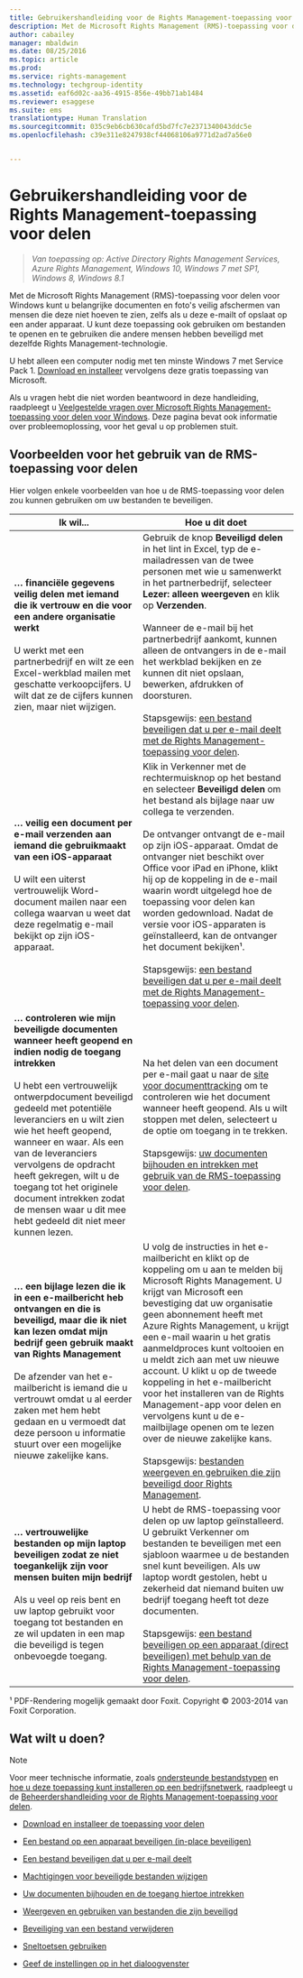 ```yaml
---
title: Gebruikershandleiding voor de Rights Management-toepassing voor delen | Azure RMS
description: Met de Microsoft Rights Management (RMS)-toepassing voor delen voor Windows kunt u belangrijke documenten en foto's veilig afschermen van mensen die deze niet hoeven te zien, zelfs als u deze e-mailt of opslaat op een ander apparaat.
author: cabailey
manager: mbaldwin
ms.date: 08/25/2016
ms.topic: article
ms.prod: 
ms.service: rights-management
ms.technology: techgroup-identity
ms.assetid: eaf6d02c-aa36-4915-856e-49bb71ab1484
ms.reviewer: esaggese
ms.suite: ems
translationtype: Human Translation
ms.sourcegitcommit: 035c9eb6cb630cafd5bd7fc7e2371340043ddc5e
ms.openlocfilehash: c39e311e8247938cf44068106a9771d2ad7a56e0


---
```


# Gebruikershandleiding voor de Rights Management-toepassing voor delen

>*Van toepassing op: Active Directory Rights Management Services, Azure Rights Management, Windows 10, Windows 7 met SP1, Windows 8, Windows 8.1*

Met de Microsoft Rights Management (RMS)-toepassing voor delen voor Windows kunt u belangrijke documenten en foto's veilig afschermen van mensen die deze niet hoeven te zien, zelfs als u deze e-mailt of opslaat op een ander apparaat. U kunt deze toepassing ook gebruiken om bestanden te openen en te gebruiken die andere mensen hebben beveiligd met dezelfde Rights Management-technologie.

U hebt alleen een computer nodig met ten minste Windows 7 met Service Pack 1. [Download en installeer](http://go.microsoft.com/fwlink/?LinkId=303970) vervolgens deze gratis toepassing van Microsoft.

Als u vragen hebt die niet worden beantwoord in deze handleiding, raadpleegt u [Veelgestelde vragen over Microsoft Rights Management-toepassing voor delen voor Windows](http://go.microsoft.com/fwlink/?LinkId=303971). Deze pagina bevat ook informatie over probleemoplossing, voor het geval u op problemen stuit.

## Voorbeelden voor het gebruik van de RMS-toepassing voor delen
Hier volgen enkele voorbeelden van hoe u de RMS-toepassing voor delen zou kunnen gebruiken om uw bestanden te beveiligen.

|Ik wil...|Hoe u dit doet|
|----------------|------------------|
|**… financiële gegevens veilig delen met iemand die ik vertrouw en die voor een andere organisatie werkt**<br /><br />U werkt met een partnerbedrijf en wilt ze een Excel-werkblad mailen met geschatte verkoopcijfers. U wilt dat ze de cijfers kunnen zien, maar niet wijzigen.|Gebruik de knop **Beveiligd delen** in het lint in Excel, typ de e-mailadressen van de twee personen met wie u samenwerkt in het partnerbedrijf, selecteer **Lezer: alleen weergeven** en klik op **Verzenden**.<br /><br />Wanneer de e-mail bij het partnerbedrijf aankomt, kunnen alleen de ontvangers in de e-mail het werkblad bekijken en ze kunnen dit niet opslaan, bewerken, afdrukken of doorsturen.<br /><br />Stapsgewijs: [een bestand beveiligen dat u per e-mail deelt met de Rights Management-toepassing voor delen](sharing-app-protect-by-email.md).|
|**… veilig een document per e-mail verzenden aan iemand die gebruikmaakt van een iOS-apparaat**<br /><br />U wilt een uiterst vertrouwelijk Word-document mailen naar een collega waarvan u weet dat deze regelmatig e-mail bekijkt op zijn iOS-apparaat.|Klik in Verkenner met de rechtermuisknop op het bestand en selecteer **Beveiligd delen** om het bestand als bijlage naar uw collega te verzenden.<br /><br />De ontvanger ontvangt de e-mail op zijn iOS-apparaat. Omdat de ontvanger niet beschikt over Office voor iPad en iPhone, klikt hij op de koppeling in de e-mail waarin wordt uitgelegd hoe de toepassing voor delen kan worden gedownload. Nadat de versie voor iOS-apparaten is geïnstalleerd, kan de ontvanger het document bekijken¹.<br /><br />Stapsgewijs: [een bestand beveiligen dat u per e-mail deelt met de Rights Management-toepassing voor delen](sharing-app-protect-by-email.md).|
|**… controleren wie mijn beveiligde documenten wanneer heeft geopend en indien nodig de toegang intrekken**<br /><br />U hebt een vertrouwelijk ontwerpdocument beveiligd gedeeld met potentiële leveranciers en u wilt zien wie het heeft geopend, wanneer en waar. Als een van de leveranciers vervolgens de opdracht heeft gekregen, wilt u de toegang tot het originele document intrekken zodat de mensen waar u dit mee hebt gedeeld dit niet meer kunnen lezen.|Na het delen van een document per e-mail gaat u naar de [site voor documenttracking](http://go.microsoft.com/fwlink/?LinkId=529562) om te controleren wie het document wanneer heeft geopend. Als u wilt stoppen met delen, selecteert u de optie om toegang in te trekken.<br /><br />Stapsgewijs: [uw documenten bijhouden en intrekken met gebruik van de RMS-toepassing voor delen](sharing-app-track-revoke.md).|
|**… een bijlage lezen die ik in een e-mailbericht heb ontvangen en die is beveiligd, maar die ik niet kan lezen omdat mijn bedrijf geen gebruik maakt van Rights Management**<br /><br />De afzender van het e-mailbericht is iemand die u vertrouwt omdat u al eerder zaken met hem hebt gedaan en u vermoedt dat deze persoon u informatie stuurt over een mogelijke nieuwe zakelijke kans.|U volg de instructies in het e-mailbericht en klikt op de koppeling om u aan te melden bij Microsoft Rights Management. U krijgt van Microsoft een bevestiging dat uw organisatie geen abonnement heeft met Azure Rights Management, u krijgt een e-mail waarin u het gratis aanmeldproces kunt voltooien en u meldt zich aan met uw nieuwe account. U klikt u op de tweede koppeling in het e-mailbericht voor het installeren van de Rights Management-app voor delen en vervolgens kunt u de e-mailbijlage openen om te lezen over de nieuwe zakelijke kans.<br /><br />Stapsgewijs: [bestanden weergeven en gebruiken die zijn beveiligd door Rights Management](sharing-app-view-use-files.md).|
|**… vertrouwelijke bestanden op mijn laptop beveiligen zodat ze niet toegankelijk zijn voor mensen buiten mijn bedrijf**<br /><br />Als u veel op reis bent en uw laptop gebruikt voor toegang tot bestanden en ze wil updaten in een map die beveiligd is tegen onbevoegde toegang.|U hebt de RMS-toepassing voor delen op uw laptop geïnstalleerd. U gebruikt Verkenner om bestanden te beveiligen met een sjabloon waarmee u de bestanden snel kunt beveiligen. Als uw laptop wordt gestolen, hebt u zekerheid dat niemand buiten uw bedrijf toegang heeft tot deze documenten.<br /><br />Stapsgewijs: [een bestand beveiligen op een apparaat &#40;direct beveiligen&#41; met behulp van de Rights Management-toepassing voor delen](sharing-app-protect-in-place.md).|
¹ PDF-Rendering mogelijk gemaakt door Foxit. Copyright © 2003-2014 van Foxit Corporation.

## Wat wilt u doen?
> [!NOTE]
> Voor meer technische informatie, zoals [ondersteunde bestandstypen](sharing-app-admin-guide-technical.md#supported-file-types-and-file-name-extensions) en [hoe u deze toepassing kunt installeren op een bedrijfsnetwerk](sharing-app-admin-guide.md#automatic-deployment-for-the-microsoft-rights-management-sharing-application), raadpleegt u de [Beheerdershandleiding voor de Rights Management-toepassing voor delen](sharing-app-admin-guide.md).

- [Download en installeer de toepassing voor delen](install-sharing-app.md)

- [Een bestand op een apparaat beveiligen (in-place beveiligen)](sharing-app-protect-in-place.md)

- [Een bestand beveiligen dat u per e-mail deelt](sharing-app-protect-by-email.md)

- [Machtigingen voor beveiligde bestanden wijzigen](sharing-app-reprotect-files.md)

- [Uw documenten bijhouden en de toegang hiertoe intrekken](sharing-app-track-revoke.md)

- [Weergeven en gebruiken van bestanden die zijn beveiligd](sharing-app-view-use-files.md)

- [Beveiliging van een bestand verwijderen](sharing-app-remove-protection.md)

- [Sneltoetsen gebruiken](sharing-app-keyboard-shortcuts.md)

- [Geef de instellingen op in het dialoogvenster](sharing-app-dialog-box.md)






<!--HONumber=Aug16_HO4-->


